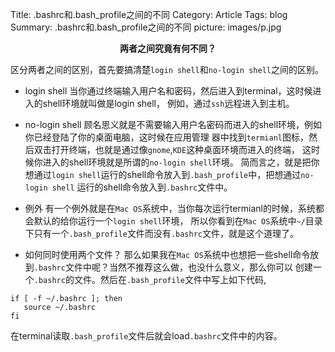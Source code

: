 Title: .bashrc和.bash_profile之间的不同
Category: Article
Tags: blog
Summary: .bashrc和.bash_profile之间的不同
picture: images/p.jpg

<center style="font-weight:bold">两者之间究竟有何不同？</center>


区分两者之间的区别，首先要搞清楚`login shell`和`no-login shell`之间的区别。

* login shell
当你通过终端输入用户名和密码，然后进入到terminal，这时候进入的shell环境就叫做是login shell，
例如，通过`ssh`远程进入到主机。

* no-login shell
顾名思义就是不需要输入用户名密码而进入的shell环境，例如你已经登陆了你的桌面电脑，这时候在应用管理
器中找到`termianl`图标，然后双击打开终端，也就是通过像`gnome`,`KDE`这种桌面环境而进入的终端，
这时候你进入的shell环境就是所谓的`no-login shell`环境。
简而言之，就是把你想通过`login shell`运行的shell命令放入到`.bash_profile`中，把想通过`no-login shell`
运行的shell命令放入到`.bashrc`文件中。

* 例外
有一个例外就是在`Mac OS`系统中，当你每次运行termianl的时候，系统都会默认的给你运行一个`login shell`环境，
所以你看到在`Mac OS`系统中`~/`目录下只有一个`.bash_profile`文件而没有`.bashrc`文件，就是这个道理了。

* 如何同时使用两个文件？
那么如果我在`Mac OS`系统中也想把一些shell命令放到`.bashrc`文件中呢？当然不推荐这么做，也没什么意义，那么你可以
创建一个`.bashrc`的文件。然后在`.bash_profile`文件中写上如下代码,
```
if [ -f ~/.bashrc ]; then
   source ~/.bashrc
fi
```
在terminal读取`.bash_profile`文件后就会load`.bashrc`文件中的内容。
